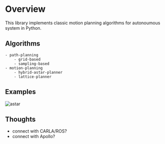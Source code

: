 # Overview
This library implements classic motion planning algorithms for autonoumous system in Python.


## Algorithms

```text
- path-planning
    - grid-based
    - sampling-based
- motion-planning
    - hybrid-astar-planner
    - lattice-planner
```

## Examples

![astar](./path-planning/grid-based/figs/astar.gif)


## Thoughts
- connect with CARLA/ROS?
- connect with Apollo?
